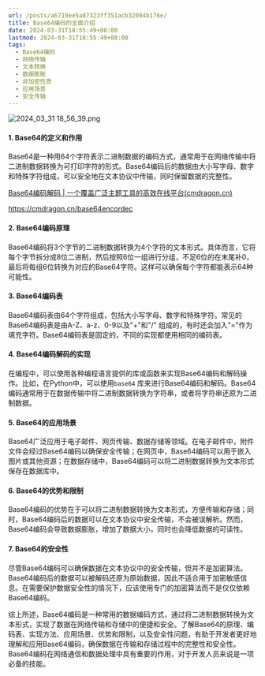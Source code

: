 ```yaml
---
url: /posts/a6719ee5a87323ff351acb32094b176e/
title: Base64编码的全面介绍
date: 2024-03-31T18:55:49+08:00
lastmod: 2024-03-31T18:55:49+08:00
tags:
  - Base64编码
  - 网络传输
  - 文本转换
  - 数据膨胀
  - 非加密性质
  - 应用场景
  - 安全传输
---
```



<img src="https://static.cmdragon.cn/blog/images/2024_03_31 18_56_39.png@blog" title="2024_03_31 18_56_39.png" alt="2024_03_31 18_56_39.png"/>

#### 1. Base64的定义和作用

Base64是一种用64个字符表示二进制数据的编码方式，通常用于在网络传输中将二进制数据转换为可打印字符的形式。Base64编码后的数据由大小写字母、数字和特殊字符组成，可以安全地在文本协议中传输，同时保留数据的完整性。

[Base64编码解码 | 一个覆盖广泛主题工具的高效在线平台(cmdragon.cn)](https://cmdragon.cn/base64encordec)

https://cmdragon.cn/base64encordec

#### 2. Base64编码原理

Base64编码将3个字节的二进制数据转换为4个字符的文本形式。具体而言，它将每个字节拆分成8位二进制，然后按照6位一组进行分组，不足6位的在末尾补0，最后将每组6位转换为对应的Base64字符。这样可以确保每个字符都能表示64种可能性。

#### 3. Base64编码表

Base64编码表由64个字符组成，包括大小写字母、数字和特殊字符。常见的Base64编码表是由A-Z、a-z、0-9以及"+"和"/"
组成的，有时还会加入"="作为填充字符。Base64编码表是固定的，不同的实现都使用相同的编码表。

#### 4. Base64编码解码的实现

在编程中，可以使用各种编程语言提供的库或函数来实现Base64编码和解码操作。比如，在Python中，可以使用`base64`
库来进行Base64编码和解码。Base64编码通常用于在数据传输中将二进制数据转换为字符串，或者将字符串还原为二进制数据。

#### 5. Base64的应用场景

Base64广泛应用于电子邮件、网页传输、数据存储等领域。在电子邮件中，附件文件会经过Base64编码以确保安全传输；在网页中，Base64编码可以用于嵌入图片或其他资源；在数据存储中，Base64编码可以将二进制数据转换为文本形式保存在数据库中。

#### 6. Base64的优势和限制

Base64编码的优势在于可以将二进制数据转换为文本形式，方便传输和存储；同时，Base64编码后的数据可以在文本协议中安全传输，不会被误解析。然而，Base64编码会导致数据膨胀，增加了数据大小，同时也会降低数据的可读性。

#### 7. Base64的安全性

尽管Base64编码可以确保数据在文本协议中的安全传输，但并不是加密算法。Base64编码后的数据可以被解码还原为原始数据，因此不适合用于加密敏感信息。在需要保护数据安全性的情况下，应该使用专门的加密算法而不是仅仅依赖Base64编码。

综上所述，Base64编码是一种常用的数据编码方式，通过将二进制数据转换为文本形式，实现了数据在网络传输和存储中的便捷和安全。了解Base64的原理、编码表、实现方法、应用场景、优势和限制，以及安全性问题，有助于开发者更好地理解和应用Base64编码，确保数据在传输和存储过程中的完整性和安全性。Base64编码在网络通信和数据处理中具有重要的作用，对于开发人员来说是一项必备的技能。
